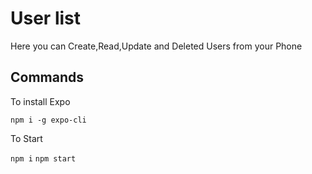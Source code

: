 # User list

Here you can Create,Read,Update and Deleted Users from your Phone

## Commands

To install Expo 

`npm i -g expo-cli`

To Start

`npm i`
`npm start`